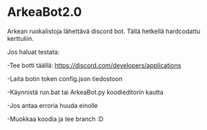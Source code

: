 # ArkeaBot2.0
Arkean ruokalistoja lähettävä discord bot. Tällä hetkellä hardcodattu kerttuliin.

Jos haluat testata:

-Tee botti täällä: https://discord.com/developers/applications

-Laita botin token config.json tiedostoon

-Käynnistä run.bat tai ArkeaBot.py koodieditorin kautta

-Jos antaa erroria huuda einolle

-Muokkaa koodia ja tee branch :D
